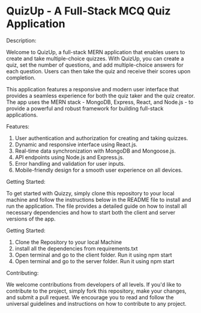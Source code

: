 # QuizUp - A Full-Stack MCQ Quiz Application
Description:

Welcome to QuizUp, a full-stack MERN application that enables users to create and take multiple-choice quizzes. With QuizUp, you can create a quiz, set the number of questions, and add multiple-choice answers for each question. Users can then take the quiz and receive their scores upon completion.

This application features a responsive and modern user interface that provides a seamless experience for both the quiz taker and the quiz creator. The app uses the MERN stack - MongoDB, Express, React, and Node.js - to provide a powerful and robust framework for building full-stack applications.

Features:

1. User authentication and authorization for creating and taking quizzes.
2. Dynamic and responsive interface using React.js.
3. Real-time data synchronization with MongoDB and Mongoose.js.
4. API endpoints using Node.js and Express.js.
5. Error handling and validation for user inputs.
6. Mobile-friendly design for a smooth user experience on all devices.

Getting Started:

To get started with Quizzy, simply clone this repository to your local machine and follow the instructions below in the README file to install and run the application. The file provides a detailed guide on how to install all necessary dependencies and how to start both the client and server versions of the app.

Getting Started:
1. Clone the Repository to your local Machine
2. install all the dependencies from requirements.txt
3. Open terminal and go to the client folder. Run it using npm start
4. Open terminal and go to the server folder. Run it using npm start

Contributing:

We welcome contributions from developers of all levels. If you'd like to contribute to the project, simply fork this repository, make your changes, and submit a pull request. We encourage you to read and follow the universal guidelines and instructions on how to contribute to any project.


